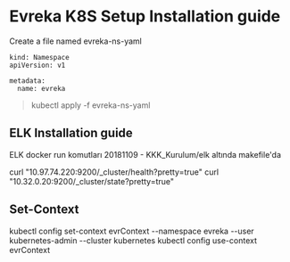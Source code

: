 # Evreka K8S Setup Installation guide
Create a file named evreka-ns-yaml

```
kind: Namespace
apiVersion: v1

metadata:
  name: evreka
```

> kubectl apply -f evreka-ns-yaml

## ELK Installation guide
ELK docker run komutları 20181109 - KKK_Kurulum/elk altında makefile'da

curl "10.97.74.220:9200/_cluster/health?pretty=true"
curl "10.32.0.20:9200/_cluster/state?pretty=true"

## Set-Context
kubectl  config set-context evrContext --namespace evreka --user kubernetes-admin --cluster kubernetes
kubectl  config use-context evrContext
